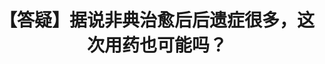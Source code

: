 ---
title: 【答疑】据说非典治愈后后遗症很多，这次用药也可能吗？
tags: [ASD, 孤独症, 孤独症谱系, 孤独, Aspie, Austim]
color: info
description: 轻症患者不需要接受激素冲击治疗，不用担心这个副作用。和其他肺炎一样，好了不会有后遗症。
external_url: http://mp.weixin.qq.com/s?__biz=MzIyMzgyMjY5NQ==&amp;mid=2247484212&amp;idx=1&amp;sn=872aee74db8bb7b157fc732383f00c8c&amp;chksm=e819153cdf6e9c2a636fc68cff11c0d018bc74cd103204ac1d2c06cba48673fe602e6860742f&amp;scene=27#wechat_redirect
---